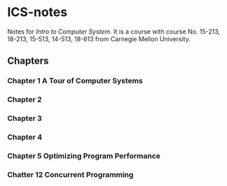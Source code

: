 # ICS-notes
Notes for *Intro to Computer System*. It is a course with course No. 15-213, 18-213, 15-513, 14-513, 18-613 from Carnegie Mellon University.

## Chapters

### Chapter 1 A Tour of Computer Systems

### Chapter 2

### Chapter 3

### Chapter 4

### Chapter 5 Optimizing Program Performance

### Chatter 12 Concurrent Programming




